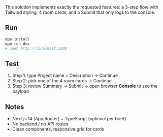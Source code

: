 This solution implements exactly the requested features: a 3-step flow with Tailwind styling, 4 room cards, and a Submit that only logs to the console.

## Run
```bash
npm install
npm run dev
# open http://localhost:3000
```

## Test
1) Step 1: type Project name + Description → Continue  
2) Step 2: pick one of the 4 room cards → Continue  
3) Step 3: review Summary → Submit → open browser **Console** to see the payload

## Notes
- Next.js 14 (App Router) + TypeScript (optional per brief)
- No backend / no API routes
- Clean components, responsive grid for cards
